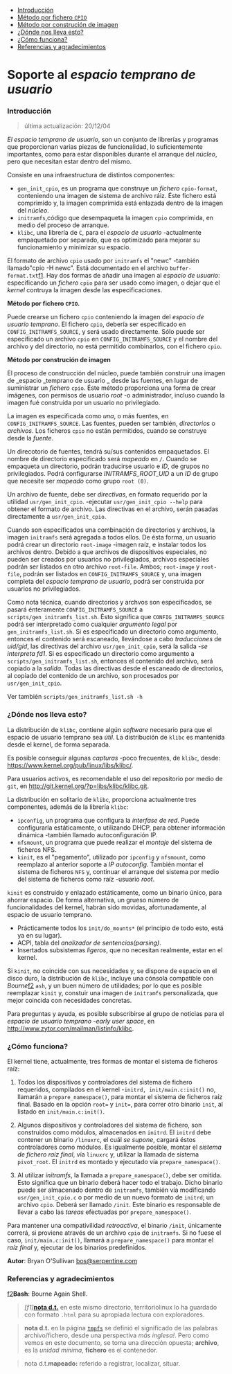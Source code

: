 * [Introducción](#i1)
* [Método por fichero `CPIO`](#i2)
* [Método por construción de imagen](#i3)
* [¿Dónde nos lleva esto?](#i4)
* [¿Cómo funciona?](#i5)
* [Referencias y agradecimientos](#i99)


# Soporte al _espacio temprano de usuario_ #


### Introducción ###

> última actualización: 20/12/04

_El espacio temprano de usuario_, son un conjunto de librerías y programas que proporcionan varias piezas de funcionalidad, lo suficientemente importantes, como para estar disponibles durante el arranque del _núcleo_, pero que necesitan estar dentro del mismo.

Consiste en una infraestructura de distintos componentes:

- `gen_init_cpio`, es un programa que construye un _fichero_ `cpio-format`, conteniendo una imagen de sistema de archivo ráiz. Éste fichero está comprimido y, la imagen comprimida está enlazada dentro de la imagen del _núcleo_.
- `initramfs`,código que desempaqueta la imagen `cpio` comprimida, en medio del proceso de arranque.
- `klibc`, una librería de `C`, para el _espacio de usuario_ -actualmente empaquetado por separado, que es optimizado para mejorar su funcionamiento y minimizar su espacio.

El formato de archivo `cpio` usado por `initramfs` el "newc" -también llamado"cpio -H newc". Está documentado en el archivo `buffer-format.txt`[f1](#f1). Hay dos formas de añadir una imagen al _espacio de usuario_: especificando un _fichero_ `cpio` para ser usado como imagen, o dejar que el _kernel_ contruya la imagen desde las especificaciones.

__Método por fichero `CPIO`.__

Puede crearse un fichero `cpio` conteniendo la imagen del _espacio de usuario temprano_. El fichero `cpio`, debería ser especificado en `CONFIG_INITRAMFS_SOURCE`, y será usado directamente. Sólo puede ser especificado un archivo `cpio` en `CONFIG_INITRAMFS_SOURCE` y el nombre del archivo y del directorio, no está permitido combinarlos, con el fichero `cpio`.

__Método por construción de imagen__

El proceso de construcción del núcleo, puede también construir una imagen de _espacio _temprano de usuario _ desde las fuentes, en lugar de suministrar un _fichero_ `cpio`.
Éste método proporciona una forma de crear imágenes, con permisos de usuario _root_ -o administrador, incluso cuando la imagen fué construida por un usuario no privilegiado.

La imagen es especificada como _una_, o más fuentes, en `CONFIG_INITRAMFS_SOURCE`.
Las fuentes, pueden ser también, _directorios_ o _archivos_. Los ficheros `cpio` no están permitidos, cuando se construye desde la _fuente_.

Un direcotorio de fuentes, tendrá su/sus contenidos empaquetados. El nombre de directorio especificado será _mapeado_ en `/`. Cuando se empaqueta un directorio, podrán traducirse usuario e _ID_, de grupos no privilegiados. Podrá configurarse _INITRAMFS_ROOT_UID_ a un _ID_ de grupo que necesite ser _mapeado_ como grupo `root (0)`.

Un archivo de fuente, debe ser _directivas_, en formato requerido por la utilidad `usr/gen_init_cpio`. -ejecutar `usr/gen_init_cpio --help` para obtener el formato de archivo. Las directivas en el archivo, serán pasadas directamente a `usr/gen_init_cpio`.

Cuando son especificados una combinación de directorios y archivos, la imagen `initramfs` será agregada a todos ellos. De ésta forma, un usuario podrá crear un directorio `root-image` -imagen raíz, e instalar todos los archivos dentro.
Debido a que archivos de dispositivos especiales, no pueden ser creados por usuarios no privilegiados, archivos especiales podrán ser listados en otro archivo `root-file`. 
Ambos; `root-image` y `root-file`, podrán ser listados en `CONFIG_INITRAMFS_SOURCE` y, una imagen completa del _espacio temprano de usuario_, podrá ser construida por usuarios no privilegiados.

Como nota técnica, cuando directorios y archvos son especificados, se pasará énteramente `CONFIG_INITRAMFS_SOURCE` a `scripts/gen_initramfs_list.sh`. Ésto significa que `CONFIG_INITRAMFS_SOURCE` podrá ser interpretado como cualquier _argumento legal_ por `gen_initramfs_list.sh`. Si es especificado un directorio como argumento, entonces el contenido será escaneado, llevándose a cabo _traducciones_ de _uid/gid_, las directivas del archivo `usr/gen_init_cpio`, será la salida _-se interpreta fd1_. Si es especificado un directorio como argumento a `scripts/gen_initramfs_list.sh`, entonces el contenido del archivo, será copiado a la _salida_. Todas las directivas desde el escaneado de directorios, al copiado del contenido de un archivo, son procesados por `usr/gen_init_cpio`.

Ver también `scripts/gen_initramfs_list.sh -h`

### <a name="i4">¿Dónde nos lleva esto?</a> ###


La distribución de `klibc`, contiene algún _software_ necesario para que el espacio de usuario temprano sea _útil_. La distribución de `klibc` es mantenida desde el kernel, de forma separada.

Es posible conseguir algunas _capturas_ -poco frecuentes, de `klibc`, desde:
<https://www.kernel.org/pub/linux/libs/klibc/>.

Para usuarios activos, es recomendable el uso del repositorio por medio de `git`, en <http://git.kernel.org/?p=libs/klibc/klibc.git>.

La distribución en solitario de `klibc`, proporciona actualmente tres componentes, además de la librería `klibc`:

- `ipconfig`, un programa que configura la _interfase de red_. Puede configurarla estáticamente, o utilizando DHCP, para obtener información dinámica -también llamado autoconfiguración IP.
- `nfsmount`, un programa que puede realizar el _montaje_ del sistema de ficheros NFS.
- `kinit`, es el "pegamento", utilizado por `ipconfig` y `nfsmount`, como reemplazo al anterior soporte a _IP autoconfig_. También montar el sistema de ficheros `NFS` y, continuar el arranque del sistema por medio del sistema de ficheros como raíz -usuario _root_.

`kinit` es construido y enlazado estáticamente, como un binario único, para ahorrar espacio.
De forma alternativa, un grueso número de funcionalidades del kernel, habrán sido movidas, afortunadamente, al espacio de usuario temprano.

- Prácticamente todos los `init/do_mounts*` (el principio de todo esto, está ya en su lugar).
- ACPI, tabla del _analizador de sentencias(parsing)_.
- Insertados subsistemas _ligeros_, que no necesitan realmente, estar en el kernel.

Si `kinit`, no coincide con sus necesidades y, se dispone de espacio en el disco duro, la distribución de `klibc`, incluye una cónsola compatible con _Bourne_[f2](#f2) `ash`, y un buen número de utilidades; por lo que es posible reemplazar `kinit` y, constuir una imagen de `initramfs` personalizada, que mejor coincida con necesidades concretas.

Para preguntas y ayuda, es posible subscribirse al grupo de noticias para el _espacio de usuario temprano -early user space_, en <http://www.zytor.com/mailman/listinfo/klibc>.


### <a name="i5">¿Cómo funciona?</a> ###

El kernel tiene, actualmente, tres formas de montar el sistema de ficheros raíz:

1. Todos los dispositivos y controladores del sistema de fichero requeridos, compilados en el kernel -`initrd, init/main.c:init()` no, llamarán a `prepare_namespace()`, para montar el sistema de ficheros raíz final. Basado en la opción `root=` y `init=`, para correr otro binario `init`, al listado en `init/main.c:init()`.

2. Algunos dispositivos y controladores del sistema de fichero, son construidos como módulos, almacenados en `initrd`. El `initrd` debe contener un binario `/linuxrc`, el cuál _se supone_, cargará éstos controladores como módulos. Es igualmente posible, montar el _sistema de fichero raíz final_, vía `linuxrc` y, utilizar la llamada de sistema `pivot_root`. El `initrd` es montado y ejecutado vía `prepare_namespace()`.

3. Al utilizar _initramfs_, la llamada a `prepare_namespace()`, debe ser omitida.
Esto significa que un binario deberá hacer todo el trabajo. Dicho binario puede ser almacenado dentro de `initramfs`, también vía modificando `usr/gen_init_cpio.c` o por medio de un nuevo formato de `initrd`; un archivo `cpio`. Deberá ser llamado `/init`. Este binario es responsable de llevar a cabo las _tareas_ efectuadas por `prepare_namespace()`.

Para mantener una compativilidad _retroactiva_, el binario `/init`, únicamente correrá, si proviene através de un archivo `cpio` de `initramfs`. Si no fuese el caso, `init/main.c:init()`, llamará a `prepare_namespace()` para montar el _raíz final_ y, ejecutar de los binarios predefinidos.

__Autor__: Bryan O'Sullivan <bos@serpentine.com>


### <a name="i99">Referencias y agradecimientos</a> ###

[f2](f2)__Bash__:  Bourne Again Shell.

> _[f1]_[__nota d.t.__](f1) en este mismo directorio, territoriolinux lo ha guardado con formato `.html` para su apropiada lectura con exploradores.

> __nota d.t.__ en la página [`tmpfs`](kernel/SistemaFicheros/tmpfs.html) se definió el significado de las palabras archivo/fichero, desde una perspectiva _más inglesa!_. Pero como vemos en este documento, se toma una dirección opuesta; __archivo__, es la _unidad mínima_, __fichero__ es el contenedor.

> nota d.t.__mapeado:__ referido a registrar, localizar, situar. 
